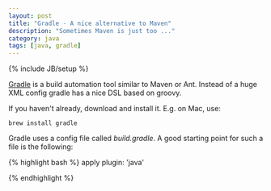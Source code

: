 ```yaml
---
layout: post
title: "Gradle - A nice alternative to Maven"
description: "Sometimes Maven is just too ..."
category: java 
tags: [java, gradle]
---
```

{% include JB/setup %}


[Gradle](https://gradle.org/) is a build automation tool similar to Maven or Ant. Instead of a huge XML config gradle has a nice DSL based on groovy.

If you haven't already, download and install it. E.g. on Mac, use:

    brew install gradle



Gradle uses a config file called *build.gradle*. A good starting point for such a file is the following:

{% highlight bash %}
apply plugin: 'java'


{% endhighlight %}





